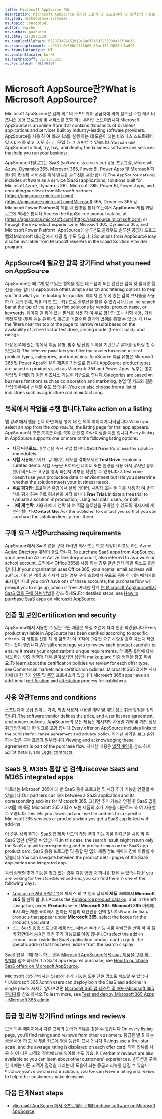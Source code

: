 ```yaml
---
title: Microsoft AppSource 개요
description: Microsoft AppSource 온라인 스토어 및 소프트웨어 및 솔루션의 카탈로그를 찾고 확장 하는 방법에 대해 알아봅니다.
ms.prod: marketplace-customer
ms.topic: conceptual
author: Guyshu
ms.author: gushuchm
ms.date: 11/20/2020
ms.openlocfilehash: 652873492452d19e2a6f71607233989a16f04815
ms.sourcegitcommit: ce1331c0e600e2f73b85a90ac159a9026ab6a691
ms.translationtype: MT
ms.contentlocale: ko-KR
ms.lasthandoff: 01/13/2021
ms.locfileid: "98146390"
---
```

# <a name="what-is-microsoft-appsource"></a><span data-ttu-id="7a147-103">Microsoft AppSource란?</span><span class="sxs-lookup"><span data-stu-id="7a147-103">What is Microsoft AppSource?</span></span>

<span data-ttu-id="7a147-104">Microsoft AppSource은 업계 최고의 소프트웨어 공급자에 의해 빌드된 수천 개의 비즈니스 응용 프로그램 및 서비스를 포함 하는 온라인 스토어입니다.</span><span class="sxs-lookup"><span data-stu-id="7a147-104">Microsoft AppSource is an online store that contains thousands of business applications and services built by industry-leading software providers.</span></span> <span data-ttu-id="7a147-105">AppSource를 사용 하 여 비즈니스를 실행 하는 데 도움이 되는 비즈니스 소프트웨어 및 서비스를 찾고, 시도 하 고, 구입 하 고 배포할 수 있습니다.</span><span class="sxs-lookup"><span data-stu-id="7a147-105">You can use AppSource to find, try, buy, and deploy the business software and services that help you run your business.</span></span>

<span data-ttu-id="7a147-106">AppSource 카탈로그는 SaaS (software as a service) 응용 프로그램, Microsoft Azure, Dynamics 365, Microsoft 365, Power BI, Power Apps 및 Microsoft 파트너의 컨설팅 서비스를 위해 빌드된 솔루션을 포함 합니다.</span><span class="sxs-lookup"><span data-stu-id="7a147-106">The AppSource catalog includes software as a service (SaaS) applications, solutions built for Microsoft Azure, Dynamics 365, Microsoft 365, Power BI, Power Apps, and consulting services from Microsoft partners.</span></span> <span data-ttu-id="7a147-107">[https://appsource.microsoft.com](https://appsource.microsoft.com)Microsoft 365, Dynamics 365 및 Microsoft Power Platform의 제품 내 환경을 통해 또는에서 AppSource 제품 카탈로그에 액세스 합니다.</span><span class="sxs-lookup"><span data-stu-id="7a147-107">Access the AppSource product catalog at [https://appsource.microsoft.com](https://appsource.microsoft.com) or through the in-product experience in Microsoft 365, Dynamics 365, and Microsoft Power Platform.</span></span> <span data-ttu-id="7a147-108">AppSource의 솔루션도 클라우드 솔루션 공급자 프로그램의 Microsoft 대리점에서 제공 될 수도 있습니다.</span><span class="sxs-lookup"><span data-stu-id="7a147-108">Solutions from AppSource may also be available from Microsoft resellers in the Cloud Solution Provider program.</span></span>

## <a name="find-what-you-need-on-appsource"></a><span data-ttu-id="7a147-109">AppSource에 필요한 항목 찾기</span><span class="sxs-lookup"><span data-stu-id="7a147-109">Find what you need on AppSource</span></span>

<span data-ttu-id="7a147-110">AppSource는 빠르게 찾고 있는 항목을 찾는 데 도움이 되는 간단한 검색 및 필터링 옵션을 제공 합니다.</span><span class="sxs-lookup"><span data-stu-id="7a147-110">AppSource offers simple search and filtering options to help you find what you’re looking for quickly.</span></span> <span data-ttu-id="7a147-111">페이지 맨 위에 있는 검색 표시줄을 사용 하 여 공급 업체, 제품 이름 또는 키워드로 솔루션을 찾을 수 있습니다.</span><span class="sxs-lookup"><span data-stu-id="7a147-111">Use the search bar at the top of the page to find solutions by vendor, product name, or keywords.</span></span> <span data-ttu-id="7a147-112">페이지 맨 위에 있는 필터를 사용 하 여 무료 평가판 또는 시험 사용, 가격 책정 모델 (무료 또는 유료) 및 등급을 기준으로 결과의 범위를 좁힐 수 있습니다.</span><span class="sxs-lookup"><span data-stu-id="7a147-112">Use the filters near the top of the page to narrow results based on the availability of a free trial or test drive, pricing model (free or paid), and ratings.</span></span>

<span data-ttu-id="7a147-113">가장 왼쪽에 있는 창에서 제품 유형, 범주 및 산업 목록을 기반으로 결과를 필터링 할 수 있습니다.</span><span class="sxs-lookup"><span data-stu-id="7a147-113">The leftmost pane lets you filter the results based on a list of product types, categories, and industries.</span></span> <span data-ttu-id="7a147-114">AppSource 제품 유형은 Microsoft 365 및 Power Apps와 같은 제품을 기반으로 합니다.</span><span class="sxs-lookup"><span data-stu-id="7a147-114">AppSource product types are based on products such as Microsoft 365 and Power Apps.</span></span> <span data-ttu-id="7a147-115">범주는 공동 작업 및 마케팅과 같은 비즈니스 기능을 기반으로 합니다.</span><span class="sxs-lookup"><span data-stu-id="7a147-115">Categories are based on business functions such as collaboration and marketing.</span></span> <span data-ttu-id="7a147-116">농업 및 제조와 같은 산업 목록에서 선택할 수도 있습니다.</span><span class="sxs-lookup"><span data-stu-id="7a147-116">You can also choose from a list of industries such as agriculture and manufacturing.</span></span>

## <a name="take-action-on-a-listing"></a><span data-ttu-id="7a147-117">목록에서 작업을 수행 합니다.</span><span class="sxs-lookup"><span data-stu-id="7a147-117">Take action on a listing</span></span>

<span data-ttu-id="7a147-118">앱 _결과_ 에서 앱을 선택 하면 해당 앱에 대 한 목록 페이지가 나타납니다.</span><span class="sxs-lookup"><span data-stu-id="7a147-118">When you select an app from the _app results_, the listing page for that app appears.</span></span> <span data-ttu-id="7a147-119">AppSource의 모든 목록은 다음 목록 옵션 중 하나 이상을 지원 합니다.</span><span class="sxs-lookup"><span data-stu-id="7a147-119">Every listing in AppSource supports one or more of the following listing options:</span></span>

- <span data-ttu-id="7a147-120">**지금 다운로드**: 솔루션을 즉시 구입 합니다.</span><span class="sxs-lookup"><span data-stu-id="7a147-120">**Get It Now**: Purchase the solution immediately.</span></span>
- <span data-ttu-id="7a147-121">**시험** 사용해 보세요. 큐 레이트 데모를 살펴보세요.</span><span class="sxs-lookup"><span data-stu-id="7a147-121">**Test Drive**: Explore a curated demo.</span></span> <span data-ttu-id="7a147-122">시험 사용은 프로덕션 데이터 또는 환경을 사용 하지 않지만 솔루션이 비즈니스 요구를 충족 하는지 여부를 확인할 수 있습니다.</span><span class="sxs-lookup"><span data-stu-id="7a147-122">A test drive doesn’t use your production data or environment but lets you determine whether the solution meets your business needs.</span></span>
- <span data-ttu-id="7a147-123">**무료 평가판**: 프로덕션 환경에서 실제 데이터, 사용자 또는 둘 다를 사용 하 여 솔루션을 평가 하는 무료 평가판을 시작 합니다.</span><span class="sxs-lookup"><span data-stu-id="7a147-123">**Free Trial**: Initiate a free trial to evaluate a solution in production, using real data, users, or both.</span></span>
- <span data-ttu-id="7a147-124">**나에 게 연락**: 사용자에 게 연락 하 여 직접 솔루션을 구매할 수 있도록 게시자에 게 연락 합니다.</span><span class="sxs-lookup"><span data-stu-id="7a147-124">**Contact Me**: Ask the publisher to contact you so that you can purchase the solution directly from them.</span></span>

## <a name="purchasing-requirements"></a><span data-ttu-id="7a147-125">구매 요구 사항</span><span class="sxs-lookup"><span data-stu-id="7a147-125">Purchasing requirements</span></span>

<span data-ttu-id="7a147-126">AppSource에서 SaaS 앱을 구매 하려면 회사 또는 학교 계정이 라고도 하는 Azure Active Directory 계정이 필요 합니다.</span><span class="sxs-lookup"><span data-stu-id="7a147-126">To purchase SaaS apps from AppSource, you’ll need an Azure Active Directory account, also referred to as a work or school account.</span></span> <span data-ttu-id="7a147-127">조직에서 Office 365를 사용 하는 경우 일반 전자 메일 주소도 충분 합니다.</span><span class="sxs-lookup"><span data-stu-id="7a147-127">If your organization uses Office 365, your normal email address will suffice.</span></span> <span data-ttu-id="7a147-128">이러한 계정 중 하나가 없는 경우 구매 흐름에서 무료로 등록 하 라는 메시지를 표시 합니다.</span><span class="sxs-lookup"><span data-stu-id="7a147-128">If you don’t have one of these accounts, the purchase flow will prompt you to sign up, which is free.</span></span> <span data-ttu-id="7a147-129">자세한 단계 [는 Microsoft AppSource에서 SaaS 앱을 구매 하는 방법](purchase-software-appsource.md)을 참조 하세요.</span><span class="sxs-lookup"><span data-stu-id="7a147-129">For detailed steps, see [How to purchase SaaS apps on Microsoft AppSource](purchase-software-appsource.md).</span></span>

## <a name="certification-and-security"></a><span data-ttu-id="7a147-130">인증 및 보안</span><span class="sxs-lookup"><span data-stu-id="7a147-130">Certification and security</span></span>

<span data-ttu-id="7a147-131">AppSource에서 사용할 수 있는 모든 제품은 특정 조건에 따라 인증 되었습니다.</span><span class="sxs-lookup"><span data-stu-id="7a147-131">Every product available in AppSource has been certified according to specific criteria.</span></span> <span data-ttu-id="7a147-132">각 제품을 신중 하 게 검토 하 여 조직의 고유한 요구 사항을 충족 하는지 확인 하는 것이 좋습니다.</span><span class="sxs-lookup"><span data-stu-id="7a147-132">We still encourage you to review each product carefully to ensure it meets your organization’s unique requirements.</span></span> <span data-ttu-id="7a147-133">각 제품 유형에 대해 검토 하는 인증 정책에 대해 알아보려면 [상업적 marketplace 인증 정책](/legal/marketplace/certification-policies)을 참조 하세요.</span><span class="sxs-lookup"><span data-stu-id="7a147-133">To learn about the certification policies we review for each offer type, see [Commercial marketplace certification policies](/legal/marketplace/certification-policies).</span></span> <span data-ttu-id="7a147-134">Microsoft 365 앱에는 게시자에 대 한 추가 [인증](/microsoft-365-app-certification/docs/enterprise-app-certification-guide) 및 [증명](/microsoft-365-app-certification/docs/enterprise-app-attestation-guide) 프로세스가 있습니다.</span><span class="sxs-lookup"><span data-stu-id="7a147-134">Microsoft 365 apps have an additional [certification](/microsoft-365-app-certification/docs/enterprise-app-certification-guide) and [attestation](/microsoft-365-app-certification/docs/enterprise-app-attestation-guide) process for publishers.</span></span>

## <a name="terms-and-conditions"></a><span data-ttu-id="7a147-135">사용 약관</span><span class="sxs-lookup"><span data-stu-id="7a147-135">Terms and conditions</span></span>

<span data-ttu-id="7a147-136">소프트웨어 공급 업체는 가격, 최종 사용자 사용권 계약 및 개인 정보 취급 방침을 정의 합니다.</span><span class="sxs-lookup"><span data-stu-id="7a147-136">The software vendor defines the price, end-user license agreement, and privacy policies.</span></span> <span data-ttu-id="7a147-137">AppSource의 모든 제품은 게시자의 사용권 계약 및 개인 정보 취급 방침에 대 한 링크를 포함 합니다.</span><span class="sxs-lookup"><span data-stu-id="7a147-137">Every offer on AppSource includes links to the publisher’s license agreement and privacy policy.</span></span> <span data-ttu-id="7a147-138">이러한 계약을 보고 승인 하는 것은 구매 흐름의 일부입니다.</span><span class="sxs-lookup"><span data-stu-id="7a147-138">Viewing and acknowledging these agreements is part of the purchase flow.</span></span> <span data-ttu-id="7a147-139">자세한 내용은 [법적 계약](legal-contracts.md)을 참조 하세요.</span><span class="sxs-lookup"><span data-stu-id="7a147-139">For details, see [Legal contracts](legal-contracts.md).</span></span>

## <a name="discover-saas-and-m365-integrated-apps"></a><span data-ttu-id="7a147-140">SaaS 및 M365 통합 앱 검색</span><span class="sxs-lookup"><span data-stu-id="7a147-140">Discover SaaS and M365 integrated apps</span></span>

<span data-ttu-id="7a147-141">파트너는 Microsoft 365에 대 한 SaaS 응용 프로그램 및 해당 추가 기능을 연결할 수 있습니다.</span><span class="sxs-lookup"><span data-stu-id="7a147-141">Our partners can link between a SaaS application and its corresponding add-ins for Microsoft 365.</span></span> <span data-ttu-id="7a147-142">그러면 추가 기능과 연결 된 SaaS 앱을 가져올 때 특정 Microsoft 365 서비스 또는 제품의 추가 기능을 다운로드 하 여 사용할 수 있습니다.</span><span class="sxs-lookup"><span data-stu-id="7a147-142">This lets you download and use the add-ins from specific Microsoft 365 services or products when you get a SaaS app linked with add-ins.</span></span>

<span data-ttu-id="7a147-143">이 경우 검색 결과는 SaaS 앱 제품 카드의 해당 추가 기능 제품 아이콘을 사용 하 여 SaaS 앱만 반환할 수 있습니다.</span><span class="sxs-lookup"><span data-stu-id="7a147-143">In this case, the search result might return only the SaaS app with corresponding add-in product icons on the SaaS app product card.</span></span> <span data-ttu-id="7a147-144">SaaS 응용 프로그램 및 통합 된 앱의 제품 정보 페이지 간에 이동할 수 있습니다.</span><span class="sxs-lookup"><span data-stu-id="7a147-144">You can navigate between the product detail pages of the SaaS application and integrated app.</span></span>

<span data-ttu-id="7a147-145">독립 실행형 추가 기능을 찾고 있는 경우 다음 방법 중 하나를 찾을 수 있습니다.</span><span class="sxs-lookup"><span data-stu-id="7a147-145">If you are looking for the standalone add-ins, you can find them in one of the following ways:</span></span>

- <span data-ttu-id="7a147-146">[Appsource 제품 카탈로그](https://appsource.microsoft.com/marketplace/apps/)에 액세스 하 고 왼쪽 탐색의 **제품** 아래에서 **Microsoft 365** 를 선택 합니다.</span><span class="sxs-lookup"><span data-stu-id="7a147-146">Access the [AppSource product catalog](https://appsource.microsoft.com/marketplace/apps/), and in the left navigation, under **Products** select **Microsoft 365**.</span></span> <span data-ttu-id="7a147-147">**Microsoft 365** 아래에 표시 되는 제품 목록에서 원하는 제품의 확인란을 선택 합니다.</span><span class="sxs-lookup"><span data-stu-id="7a147-147">From the list of products that appear under **Microsoft 365**, select the boxes for the products you want.</span></span>
- <span data-ttu-id="7a147-148">또는 SaaS 응용 프로그램 제품 카드 내에서 추가 기능 제품 아이콘을 선택 하 여 검색 화면에서 숨겨진 특정 추가 기능으로 이동 합니다.</span><span class="sxs-lookup"><span data-stu-id="7a147-148">Or select the add-in product icon inside the SaaS application product card to go to the specific add-in that has been hidden from the search display.</span></span>

<span data-ttu-id="7a147-149">SaaS 앱을 구매 해야 하는 경우 [Microsoft AppSource에서 saas 제품을 구매 하는 방법](purchase-software-appsource.md)을 참조 하세요.</span><span class="sxs-lookup"><span data-stu-id="7a147-149">If a SaaS app requires purchase, see [How to purchase SaaS offers on Microsoft AppSource](purchase-software-appsource.md).</span></span>

<span data-ttu-id="7a147-150">Microsoft 365 관리자는 SaaS와 추가 기능을 모두 단일 장소로 배포할 수 있습니다.</span><span class="sxs-lookup"><span data-stu-id="7a147-150">Microsoft 365 Admin users can deploy both the SaaS and add-ins in single place.</span></span> <span data-ttu-id="7a147-151">자세히 알아보려면 [Microsoft 365 앱 테스트 및 배포-Microsoft 365 관리자](/microsoft-365/admin/manage/test-and-deploy-microsoft-365-apps.md)를 참조 하세요.</span><span class="sxs-lookup"><span data-stu-id="7a147-151">To learn more, see [Test and deploy Microsoft 365 Apps - Microsoft 365 admin](/microsoft-365/admin/manage/test-and-deploy-microsoft-365-apps.md).</span></span>

## <a name="find-ratings-and-reviews"></a><span data-ttu-id="7a147-152">등급 및 리뷰 찾기</span><span class="sxs-lookup"><span data-stu-id="7a147-152">Find ratings and reviews</span></span>

<span data-ttu-id="7a147-153">모든 목록 페이지에서 다른 고객의 등급과 리뷰를 찾을 수 있습니다.</span><span class="sxs-lookup"><span data-stu-id="7a147-153">On every listing page, you’ll find ratings and reviews from other customers.</span></span> <span data-ttu-id="7a147-154">등급은 별 5 개 눈금을 사용 하 고 각 제품 카드에 평균 등급이 표시 됩니다.</span><span class="sxs-lookup"><span data-stu-id="7a147-154">Ratings use a five-star scale, and the average rating is displayed on each offer card.</span></span> <span data-ttu-id="7a147-155">약어 리뷰를 사용 하 여 다른 고객의 경험에 대해 알아볼 수도 있습니다.</span><span class="sxs-lookup"><span data-stu-id="7a147-155">Verbatim reviews are also available so you can learn about other customers’ experiences.</span></span> <span data-ttu-id="7a147-156">솔루션을 구매한 후에는 다른 고객이 결정을 내리는 데 도움이 되는 등급과 리뷰를 남길 수 있습니다.</span><span class="sxs-lookup"><span data-stu-id="7a147-156">Once you’ve purchased a solution, you too can leave a rating and review to help other customers make decisions.</span></span>

## <a name="next-steps"></a><span data-ttu-id="7a147-157">다음 단계</span><span class="sxs-lookup"><span data-stu-id="7a147-157">Next steps</span></span>

- [<span data-ttu-id="7a147-158">Microsoft AppSource에서 소프트웨어 구매</span><span class="sxs-lookup"><span data-stu-id="7a147-158">Purchase software on Microsoft AppSource</span></span>](purchase-software-appsource.md)
